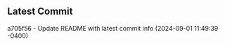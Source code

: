 
## Latest Commit
a705f56 - Update README with latest commit info (2024-09-01 11:49:39 -0400) <Yunxi-Zhou>
